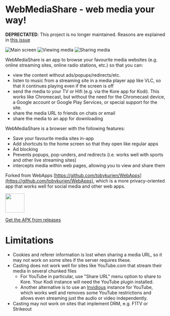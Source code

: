 WebMediaShare - web media your way!
=============

**DEPRECTATED**: This project is no longer maintained. Reasons are explained in [this issue](https://github.com/tobykurien/WebApps/issues/253)

![Main screen](images/wms1.png) ![Viewing media](images/wms2.png) ![Sharing media](images/wms3.png)


WebMediaShare is an app to browse your favourite media websites (e.g. online streaming sites, online radio stations, etc.)  so that you can:

  - view the content without ads/popups/redirects/etc. 
  - listen to music from a streaming site in a media player app like VLC, so that it continues playing even if the screen is off
  - send the media to your TV or Hifi (e.g. via the Kore app for Kodi). This works like Chromecast, but without the need for the Chromecast device, a Google account or Google Play Services, or special support for the site.
  - share the media URL to friends on chats or email
  - share the media to an app for downloading

WebMediaShare is a browser with the following features:

  - Save your favourite media sites in-app
  - Add shortcuts to the home screen so that they open like regular apps
  - Ad blocking
  - Prevents popups, pop-unders, and redirects (i.e. works well with sports and other live streaming sites)
  - intercepts media within web pages, allowing you to view and share them

Forked from WebApps [https://github.com/tobykurien/WebApps](https://github.com/tobykurien/WebApps), which is a more privacy-oriented app that works well for social media and other web apps.

<a href="https://f-droid.org/en/packages/com.tobykurien.webmediashare/" target="_blank">
  <img src="images/fdroid.png" height="60"/>
</a>

[Get the APK from releases](https://github.com/tobykurien/WebMediaShare/releases)

Limitations
===========

- Cookies and referer information is lost when sharing a media URL, so it may not work on some sites if the server requires these.
- Casting does not work well for sites like YouTube.com that stream their media in several chunked files
  - For YouTube in particular, use "Share URL" menu option to share to Kore. Your Kodi instance will need the YouTube plugin installed.
  - Another alternative is to use an [Invidious](https://github.com/iv-org/invidious) instance for YouTube, which works well and removes some YouTube restrictions and allows even streaming just the audio or video independently.
- Casting may not work on sites that implement DRM, e.g. F1TV or Strikeout
